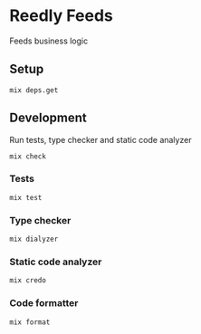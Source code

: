 # Reedly Feeds

Feeds business logic


## Setup

    mix deps.get


## Development

Run tests, type checker and static code analyzer

    mix check

### Tests

    mix test

### Type checker

    mix dialyzer

### Static code analyzer

    mix credo

### Code formatter

    mix format
